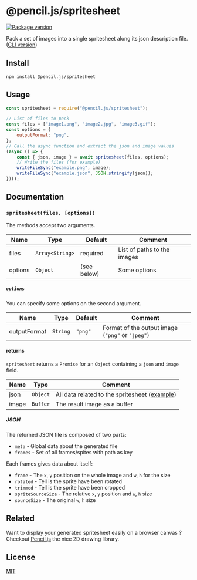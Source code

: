 # @pencil.js/spritesheet

[![Package version](https://flat.badgen.net/npm/v/@pencil.js/spritesheet)](https://www.npmjs.com/package/@pencil.js/spritesheet)

Pack a set of images into a single spritesheet along its json description file. ([CLI version](https://github.com/pencil-js/spritesheet-cli))

## Install

    npm install @pencil.js/spritesheet

## Usage

```js
const spritesheet = require("@pencil.js/spritesheet");

// List of files to pack
const files = ["image1.png", "image2.jpg", "image3.gif"];
const options = {
    outputFormat: "png",
};
// Call the async function and extract the json and image values
(async () => {
    const { json, image } = await spritesheet(files, options);
    // Write the files (for example)
    writeFileSync("example.png", image);
    writeFileSync("example.json", JSON.stringify(json));
})();
```

## Documentation

### `spritesheet(files, [options])`
The methods accept two arguments.

| Name | Type | Default | Comment |
| --- | --- | --- | --- |
|files |`Array<String>` |required |List of paths to the images |
|options |`Object` |(see below) |Some options |

##### `options`
You can specify some options on the second argument.

| Name | Type | Default | Comment |
| --- | --- | --- | --- |
|outputFormat |`String` |`"png"` |Format of the output image (`"png"` or `"jpeg"`) |

#### returns
`spritesheet` returns a `Promise` for an `Object` containing a `json` and `image` field.

| Name | Type | Comment |
| --- | --- | --- |
|json |`Object` |All data related to the spritesheet ([example](test/snapshots/index.js.md#main)) |
|image |`Buffer` |The result image as a buffer |

##### JSON
The returned JSON file is composed of two parts:
 - `meta` - Global data about the generated file
 - `frames` - Set of all frames/spites with path as key

Each frames gives data about itself:
 - `frame` - The `x`, `y` position on the whole image and `w`, `h` for the size
 - `rotated` - Tell is the sprite have been rotated
 - `trimmed` - Tell is the sprite have been cropped
 - `spriteSourceSize` - The relative `x`, `y` position and `w`, `h` size
 - `sourceSize` - The original `w`, `h` size

## Related

Want to display your generated spritesheet easily on a browser canvas ?
Checkout [Pencil.js](https://github.com/pencil-js/pencil.js/tree/master/modules/sprite) the nice 2D drawing library.

## License

[MIT](license)
